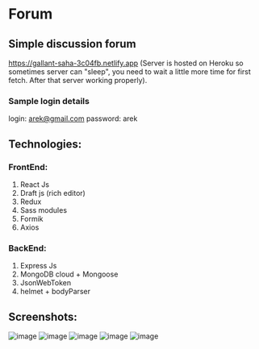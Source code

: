 # Forum
## Simple discussion forum<br/>
https://gallant-saha-3c04fb.netlify.app
(Server is hosted on Heroku so sometimes server can "sleep", you need to wait a little more time for first fetch. After that server working properly).
### Sample login details
login:     arek@gmail.com
password:  arek

## Technologies:
### FrontEnd:
1. React Js
2. Draft js (rich editor)
3. Redux
4. Sass modules
5. Formik
5. Axios
 ### BackEnd:
1. Express Js
2. MongoDB cloud + Mongoose
3. JsonWebToken
4. helmet + bodyParser 

## Screenshots:
![image](https://user-images.githubusercontent.com/44263739/82665213-a264c680-9c33-11ea-93df-4206dbb97187.png)
![image](https://user-images.githubusercontent.com/44263739/82665237-aee91f00-9c33-11ea-9aac-fafb8ca64a2d.png)
![image](https://user-images.githubusercontent.com/44263739/82665294-c58f7600-9c33-11ea-8191-e876bab07822.png)
![image](https://user-images.githubusercontent.com/44263739/82665375-f96a9b80-9c33-11ea-84d5-df2487eb5e29.png)
![image](https://user-images.githubusercontent.com/44263739/82665405-0091a980-9c34-11ea-82ba-6bc4bd3f77a6.png)

